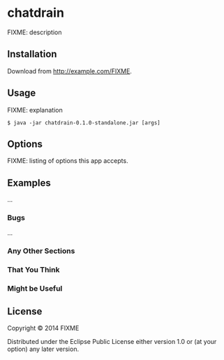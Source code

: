 # chatdrain

FIXME: description

## Installation

Download from http://example.com/FIXME.

## Usage

FIXME: explanation

    $ java -jar chatdrain-0.1.0-standalone.jar [args]

## Options

FIXME: listing of options this app accepts.

## Examples

...

### Bugs

...

### Any Other Sections
### That You Think
### Might be Useful

## License

Copyright © 2014 FIXME

Distributed under the Eclipse Public License either version 1.0 or (at
your option) any later version.
